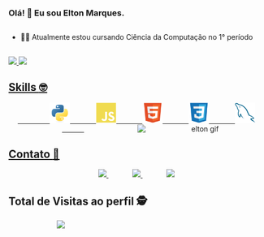 <!--
**eltoncastor/eltoncastor** is a ✨ _special_ ✨ repository because its `README.md` (this file) appears on your GitHub profile.

Here are some ideas to get you started:

- 🔭 I’m currently working on ...
- 🌱 I’m currently learning ...
- 👯 I’m looking to collaborate on ...
- 🤔 I’m looking for help with ...
- 💬 Ask me about ...
- 📫 How to reach me: ...
- 😄 Pronouns: ...
- ⚡ Fun fact: ...
-->

### Olá! 👋 Eu sou Elton Marques.
##

- 👨‍🎓 Atualmente estou cursando Ciência da Computação no 1° período
##
<div>
   <a href="https://github.com/eltoncastor">
  <img height="180em" src="https://github-readme-stats.vercel.app/api?username=eltoncastor&show_icons=true&theme=tokyonight&include_all_commits=true&count_private=true"/>
  <img height="180em" src="https://github-readme-stats.vercel.app/api/top-langs/?username=eltoncastor&layout=compact&langs_count=5&theme=tokyonight"/>
</div>
   
## Skills :nerd_face:
<p align="center">
    &nbsp;&nbsp;&nbsp;&nbsp;&nbsp;&nbsp;&nbsp;&nbsp;&nbsp;&nbsp;&nbsp;&nbsp;&nbsp;&nbsp;&nbsp;
    <img height="40" src="https://raw.githubusercontent.com/devicons/devicon/master/icons/python/python-original.svg">
    &nbsp;&nbsp;&nbsp;&nbsp;&nbsp;&nbsp;&nbsp;&nbsp;&nbsp;&nbsp;&nbsp;
    <img height="40" src="https://raw.githubusercontent.com/devicons/devicon/master/icons/javascript/javascript-plain.svg">
    &nbsp;&nbsp;&nbsp;&nbsp;&nbsp;&nbsp;&nbsp;&nbsp;&nbsp;&nbsp;&nbsp;
    <img height="40" src="https://raw.githubusercontent.com/devicons/devicon/master/icons/html5/html5-original.svg">
    &nbsp;&nbsp;&nbsp;&nbsp;&nbsp;&nbsp;&nbsp;&nbsp;&nbsp;&nbsp;&nbsp;
    <img height="40" src="https://raw.githubusercontent.com/devicons/devicon/master/icons/css3/css3-original.svg">
    &nbsp;&nbsp;&nbsp;&nbsp;&nbsp;&nbsp;&nbsp;&nbsp;&nbsp;&nbsp;&nbsp;
    <img height="40" src="https://raw.githubusercontent.com/devicons/devicon/master/icons/mysql/mysql-plain.svg">
     &nbsp;&nbsp;&nbsp;&nbsp;&nbsp;&nbsp;&nbsp;&nbsp;&nbsp;&nbsp;&nbsp;
   <img align="right" alt="elton gif" src="https://media4.giphy.com/media/txXKMMZJRXJz7q32GV/giphy.gif?cid=790b7611b8878f9a5b35fc150ab444457744544af284d8a4&rid=giphy.gif&ct=g" width="250px">
   
</p>


## Contato :iphone:

<p align="center">
    <a href="https://github.com/eltoncastor">
        <img  src="https://img.shields.io/badge/github-%23100000.svg?&style=for-the-badge&logo=github&logoColor=white&link=mailto:https://github.com/eltoncastor">
    </a>
    &nbsp;&nbsp;&nbsp;&nbsp;&nbsp;&nbsp;&nbsp;&nbsp;&nbsp;&nbsp;&nbsp;
    <a href="mailto:contatoeltonmarques@hotmail.com">
        <img src="https://img.shields.io/badge/gmail-D14836?&style=for-the-badge&logo=gmail&logoColor=white&link=contatoeltonmarques@gmail.com">
    </a>
    &nbsp;&nbsp;&nbsp;&nbsp;&nbsp;&nbsp;&nbsp;&nbsp;&nbsp;&nbsp;&nbsp;
    <a href="https://www.linkedin.com/in/elton-marques" target="_blank">
        <img src="https://img.shields.io/badge/linkedin-%230077B5.svg?&style=for-the-badge&logo=linkedin&logoColor=white&link=mailto:https://www.linkedin.com/in/mateusaraujobarros/">
    </a>
</p>


## Total de Visitas ao perfil 🕵️
<p align="left">
     &nbsp;&nbsp;&nbsp;&nbsp;&nbsp;&nbsp;&nbsp;&nbsp;&nbsp;&nbsp;&nbsp; &nbsp;&nbsp;&nbsp;&nbsp;&nbsp;&nbsp;&nbsp;&nbsp;&nbsp;&nbsp;&nbsp;
    <img src="https://profile-counter.glitch.me/eltoncastor/count.svg">
</p>
